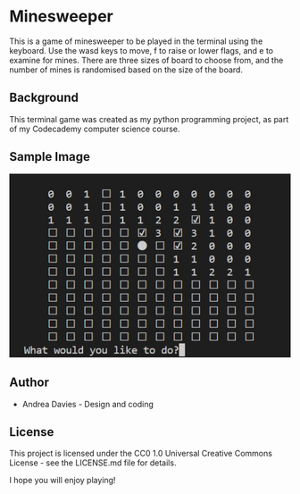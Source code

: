 # Minesweeper

This is a game of minesweeper to be played in the terminal using the keyboard.
Use the wasd keys to move, f to raise or lower flags, and e to examine for mines.
There are three sizes of board to choose from, and the number of mines is randomised based on the size of the board.

## Background

This terminal game was created as my python programming project, as part of my Codecademy computer science course. 

## Sample Image

![Image of Minesweeper game in progress](https://github.com/AndreaDavies228/Minesweeper/blob/main/Minesweeper.jpg)

## Author

* Andrea Davies - Design and coding

## License

This project is licensed under the CC0 1.0 Universal Creative Commons License - see the LICENSE.md file for details.

I hope you will enjoy playing!